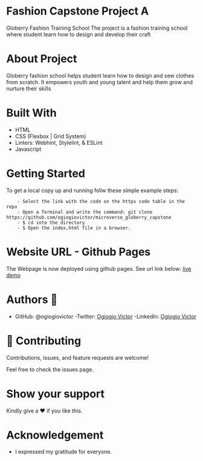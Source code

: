 # Fashion Capstone Project A
Globerry Fashion Training School
The project is a fashion training school where student learn how to design and develop their craft

# About Project
Globerry fashion school helps student learn how to design and sew clothes from scratch. It empowers youth and young talent and help them grow and nurture their skills

# Built With 
- HTML
- CSS (Flexbox | Grid System)
- Linters: Webhint, Stylelint, & ESLint
- Javascript

# Getting Started
To get a local copy up and running follw these simple example steps:

```
    - Select the link with the code on the https code table in the repo
    - Open a Terminal and write the command: git clone https://github.com/ogiogiovictor/microverse_globerry_capstone
    - $ cd into the directory
    - $ Open the index.html file in a browser.
```

# Website URL - Github Pages
The Webpage is now deployed using github pages. See url link below:
[live demo]( https://ogiogiovictor.github.io/microverse_globerry_capstone/)


# Authors 👤
- GitHub: @ogiogiovictor
-Twitter: [Ogiogio Victor](https://twitter.com/a0df623fb9d9482)
-LinkedIn:  [Ogiogio Victor](https://www.linkedin.com/in/ogiogio-victor-a096a0181/)


# 🤝 Contributing
Contributions, issues, and feature requests are welcome!

Feel free to check the issues page.

# Show your support
Kindly give a :hearts: if you like this.

# Acknowledgement
- I expressed my gratitude for everyone.


